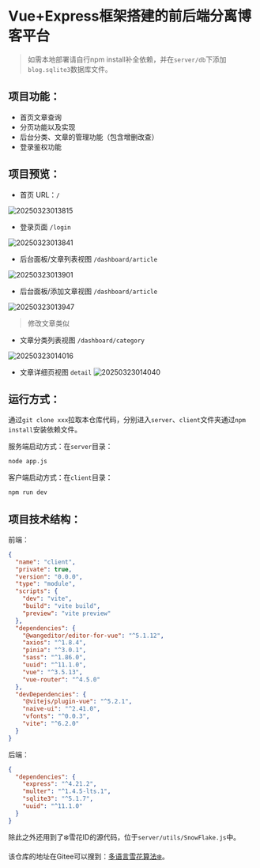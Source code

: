 # Vue+Express框架搭建的前后端分离博客平台

> 如需本地部署请自行npm install补全依赖，并在`server/db`下添加`blog.sqlite3`数据库文件。

## 项目功能：
- 首页文章查询
- 分页功能以及实现
- 后台分类、文章的管理功能（包含增删改查）
- 登录鉴权功能

## 项目预览：
- 首页 URL：`/`

![20250323013815](https://ccccooh.oss-cn-hangzhou.aliyuncs.com/img/20250323013815.png)

- 登录页面 `/login`

![20250323013841](https://ccccooh.oss-cn-hangzhou.aliyuncs.com/img/20250323013841.png)

- 后台面板/文章列表视图 `/dashboard/article`

![20250323013901](https://ccccooh.oss-cn-hangzhou.aliyuncs.com/img/20250323013901.png)

- 后台面板/添加文章视图 `/dashboard/article`

![20250323013947](https://ccccooh.oss-cn-hangzhou.aliyuncs.com/img/20250323013947.png)

> 修改文章类似

- 文章分类列表视图 `/dashboard/category`

![20250323014016](https://ccccooh.oss-cn-hangzhou.aliyuncs.com/img/20250323014016.png)

- 文章详细页视图 `detail`
![20250323014040](https://ccccooh.oss-cn-hangzhou.aliyuncs.com/img/20250323014040.png)

## 运行方式：

通过`git clone xxx`拉取本仓库代码，分别进入`server`、`client`文件夹通过`npm install`安装依赖文件。

服务端启动方式：在`server`目录：
```sh
node app.js
```

客户端启动方式：在`client`目录：
```sh
npm run dev
```

## 项目技术结构：

前端：
```json
{
  "name": "client",
  "private": true,
  "version": "0.0.0",
  "type": "module",
  "scripts": {
    "dev": "vite",
    "build": "vite build",
    "preview": "vite preview"
  },
  "dependencies": {
    "@wangeditor/editor-for-vue": "^5.1.12",
    "axios": "^1.8.4",
    "pinia": "^3.0.1",
    "sass": "^1.86.0",
    "uuid": "^11.1.0",
    "vue": "^3.5.13",
    "vue-router": "^4.5.0"
  },
  "devDependencies": {
    "@vitejs/plugin-vue": "^5.2.1",
    "naive-ui": "^2.41.0",
    "vfonts": "^0.0.3",
    "vite": "^6.2.0"
  }
}
```

后端：
```json
{
  "dependencies": {
    "express": "^4.21.2",
    "multer": "^1.4.5-lts.1",
    "sqlite3": "^5.1.7",
    "uuid": "^11.1.0"
  }
}
```

除此之外还用到了❄️雪花ID的源代码，位于`server/utils/SnowFlake.js`中。

该仓库的地址在Gitee可以搜到：[多语言雪花算法❄️](https://gitee.com/yitter/idgenerator)。
